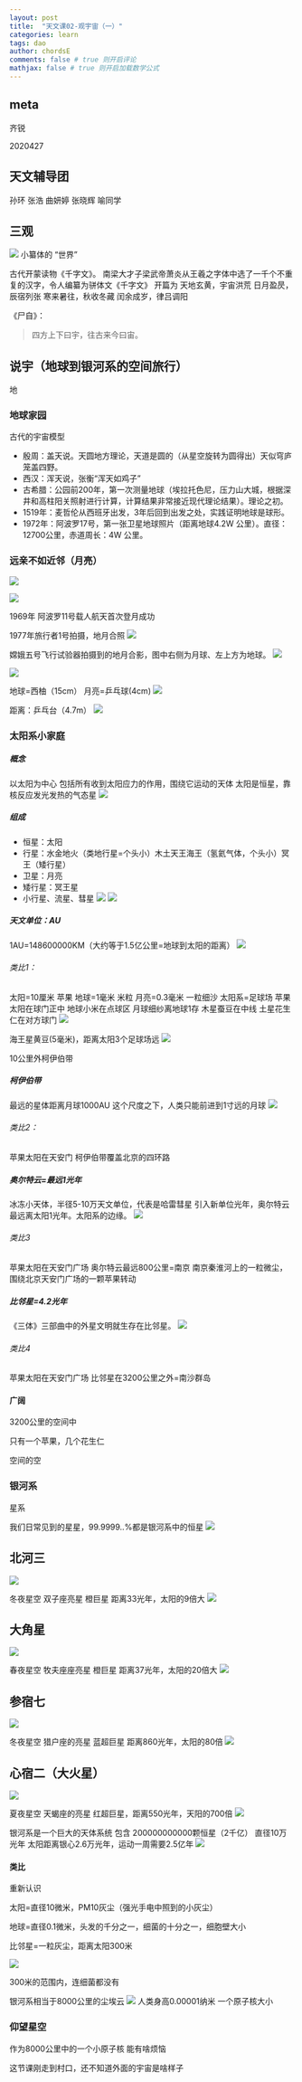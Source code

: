```yaml
---
layout: post
title:  "天文课02-观宇宙（一）"
categories: learn
tags: dao
author: chordsE
comments: false # true 则开启评论
mathjax: false # true 则开启加载数学公式
---
```


## meta

齐锐

2020427







## 天文辅导团

孙环
张浩
曲妍婷
张晓辉
喻同学

## 三观

![](http://img.skydrift.cn/1590726360.png?imageMogr2/thumbnail/!70p)
小纂体的 “世界”

古代开蒙读物《千字文》。
南梁大才子梁武帝萧炎从王羲之字体中选了一千个不重复的汉字，令人编纂为骈体文《千字文》
开篇为
天地玄黄，宇宙洪荒
日月盈昃，辰宿列张
寒来暑往，秋收冬藏
闰余成岁，律吕调阳

《尸自》：
> 四方上下曰宇，往古来今曰宙。

## 说宇（地球到银河系的空间旅行）

地

### 地球家园

古代的宇宙模型
* 殷周：盖天说。天圆地方理论，天道是圆的（从星空旋转为圆得出）天似穹庐笼盖四野。
* 西汉：浑天说，张衡“浑天如鸡子”
* 古希腊：公园前200年，第一次测量地球（埃拉托色尼，压力山大城，根据深井和高柱阳关照射进行计算，计算结果非常接近现代理论结果）。理论之初。
* 1519年：麦哲伦从西班牙出发，3年后回到出发之处，实践证明地球是球形。
* 1972年：阿波罗17号，第一张卫星地球照片（距离地球4.2W 公里）。直径：12700公里，赤道周长：4W 公里。

### 远亲不如近邻（月亮）

![](http://img.skydrift.cn/1590727123.png?imageMogr2/thumbnail/!70p)

![](http://img.skydrift.cn/1590727376.png?imageMogr2/thumbnail/!70p)

1969年
阿波罗11号载人航天首次登月成功

1977年旅行者1号拍摄，地月合照
![](http://img.skydrift.cn/1590729380.png?imageMogr2/thumbnail/!70p)

嫦娥五号飞行试验器拍摄到的地月合影，图中右侧为月球、左上方为地球。
![](http://img.skydrift.cn/1590727397.png?imageMogr2/thumbnail/!70p)

![](http://img.skydrift.cn/1590729407.png?imageMogr2/thumbnail/!70p)

地球=西柚（15cm）
月亮=乒乓球(4cm)
![](http://img.skydrift.cn/1590729346.png?imageMogr2/thumbnail/!70p)

距离：乒乓台（4.7m）
![](http://img.skydrift.cn/1590729362.png?imageMogr2/thumbnail/!70p)


### 太阳系小家庭

<!--Note-->
##### 概念
以太阳为中心
包括所有收到太阳应力的作用，围绕它运动的天体
太阳是恒星，靠核反应发光发热的气态星
![](http://img.skydrift.cn/1590729423.png?imageMogr2/thumbnail/!70p)

##### 组成
* 恒星：太阳
* 行星：水金地火（类地行星=个头小）木土天王海王（氢氦气体，个头小）冥王（矮行星）
* 卫星：月亮
* 矮行星：冥王星
* 小行星、流星、彗星
![](http://img.skydrift.cn/1590729438.png?imageMogr2/thumbnail/!70p)
![](http://img.skydrift.cn/1590729449.png?imageMogr2/thumbnail/!70p)

##### 天文单位：AU
1AU=148600000KM（大约等于1.5亿公里=地球到太阳的距离）
![](http://img.skydrift.cn/1590729472.png?imageMogr2/thumbnail/!70p)

###### 类比1：
太阳=10厘米 苹果
地球=1毫米 米粒
月亮=0.3毫米 一粒细沙
太阳系=足球场
苹果太阳在球门正中
地球小米在点球区
月球细纱离地球1存
木星蚕豆在中线
土星花生仁在对方球门
![](http://img.skydrift.cn/1590729515.png?imageMogr2/thumbnail/!70p)


海王星黄豆(5毫米)，距离太阳3个足球场远
![](http://img.skydrift.cn/1590729529.png?imageMogr2/thumbnail/!70p)

10公里外柯伊伯带



##### 柯伊伯带
最远的星体距离月球1000AU
这个尺度之下，人类只能前进到1寸远的月球
![](http://img.skydrift.cn/1590729549.png?imageMogr2/thumbnail/!70p)


###### 类比2：
苹果太阳在天安门
柯伊伯带覆盖北京的四环路

##### 奥尔特云=最远1光年
冰冻小天体，半径5-10万天文单位，代表是哈雷彗星
引入新单位光年，奥尔特云最远离太阳1光年。太阳系的边缘。
![](http://img.skydrift.cn/1590729566.png?imageMogr2/thumbnail/!70p)

###### 类比3
苹果太阳在天安门广场
奥尔特云最远800公里=南京
南京秦淮河上的一粒微尘，围绕北京天安门广场的一颗苹果转动

##### 比邻星=4.2光年
《三体》三部曲中的外星文明就生存在比邻星。
![](http://img.skydrift.cn/1590729586.png?imageMogr2/thumbnail/!70p)

###### 类比4
苹果太阳在天安门广场
比邻星在3200公里之外=南沙群岛






<!--/Note-->

#### 广阔

3200公里的空间中

只有一个苹果，几个花生仁

空间的空

### 银河系

星系

我们日常见到的星星，99.9999..%都是银河系中的恒星
![](http://img.skydrift.cn/1590729601.png?imageMogr2/thumbnail/!70p)

## 北河三
![](http://img.skydrift.cn/1590729623.png?imageMogr2/thumbnail/!70p)

冬夜星空
双子座亮星
橙巨星
距离33光年，太阳的9倍大
![](http://img.skydrift.cn/1590728684.png?imageMogr2/thumbnail/!70p)

## 大角星
![](http://img.skydrift.cn/1590729663.png?imageMogr2/thumbnail/!70p)

春夜星空
牧夫座座亮星
橙巨星
距离37光年，太阳的20倍大
![](http://img.skydrift.cn/1590729670.png?imageMogr2/thumbnail/!70p)


## 参宿七
![](http://img.skydrift.cn/1590729677.png?imageMogr2/thumbnail/!70p)

冬夜星空
猎户座的亮星
蓝超巨星
距离860光年，太阳的80倍
![](http://img.skydrift.cn/1590729683.png?imageMogr2/thumbnail/!70p)

## 心宿二（大火星）
![](http://img.skydrift.cn/1590729690.png?imageMogr2/thumbnail/!70p)

夏夜星空
天蝎座的亮星
红超巨星，距离550光年，天阳的700倍
![](http://img.skydrift.cn/1590729702.png?imageMogr2/thumbnail/!70p)

银河系是一个巨大的天体系统
包含
200000000000颗恒星（2千亿）
直径10万光年
太阳距离银心2.6万光年，运动一周需要2.5亿年
![](http://img.skydrift.cn/1590729711.png?imageMogr2/thumbnail/!70p)




#### 类比

重新认识

太阳=直径10微米，PM10灰尘（强光手电中照到的小灰尘）

地球=直径0.1微米，头发的千分之一，细菌的十分之一，细胞壁大小

比邻星=一粒灰尘，距离太阳300米

![](http://img.skydrift.cn/1590729722.png?imageMogr2/thumbnail/!70p)

300米的范围内，连细菌都没有

银河系相当于8000公里的尘埃云
![](http://img.skydrift.cn/1590729728.png?imageMogr2/thumbnail/!70p)
人类身高0.00001纳米
一个原子核大小



### 仰望星空

作为8000公里中的一个小原子核
能有啥烦恼

这节课刚走到村口，还不知道外面的宇宙是啥样子

